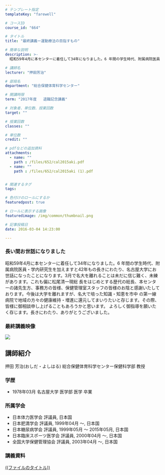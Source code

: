 ```yaml
---
# テンプレート指定
templateKey: "farewell"

# コースID
course_id: "664"

# タイトル
title: "最終講義ー運動療法の目指すもの"

# 簡単な説明
description: >-
  昭和59年4月に本センターに着任して34年になりました。6 年間の学生時代、附属病院医員・学内研究生を加えますと42年もの長きにわたり、名古屋大学にお世話になったことになります。3月で名大を...

# 講師名
lecturer: "押田芳治"

# 部局名
department: "総合保健体育科学センター"

# 開講時限
term: "2017年度	退職記念講義"

# 対象者、単位数、授業回数
target: ""

# 授業回数
classes: ""

# 単位数
credit: ""

# pdfなどの追加資料
attachments: 
  - name: "" 
    path : /files/652/cal2015aki.pdf
  - name: "" 
    path : /files/652/cal2015aki (1).pdf


# 関連するタグ
tags:

# 色付けのロールにするか
featuredpost: true

# ロールに表示する画像
featuredimage: /img/common/thumbnail.png

# 記事投稿日
date: 2016-03-04 14:23:00

---
```

  
### 長い間お世話になりました  
昭和59年4月に本センターに着任して34年になりました。6 年間の学生時代、附属病院医員・学内研究生を加えますと42年もの長きにわたり、名古屋大学にお世話になったことになります。3月で名大を離れることは未だに信じ難く、未練があります。これも偏に松尾清一現総 長をはじめとする歴代の総長、本センターの諸先生方、事務方の皆様、保健管理室スタッフの皆様のお陰と感謝いたしております。今後は大学を離れますが、名大で培った知識・知恵を市中 の第一線病院で地域の方々の健康維持・増進に還元してまいりたいと存じます。その際、皆様に御相談申し上げることもあろうかと思います。 よろしく御指導を願いたく存じます。長きにわたり、ありがとうございました。 

### 最終講義映像 

[![](http://nuvideo.media.nagoya-u.ac.jp/thumbs/4020/4336)](http://nuvideo.media.nagoya-u.ac.jp/embed/7bd94bb07f2aad08e2f402df7803ae2534f7a2bc)
  
## 講師紹介  
押田 芳治(おしだ・よしはる) 総合保健体育科学センター保健科学部 教授  
### 学歴  
  
* 1978年03月 名古屋大学 医学部 医学 卒業  
### 所属学会  
  
* 日本体力医学会 評議員, 日本国  
* 日本肥満学会 評議員, 1999年04月 ～, 日本国  
* 日本糖尿病学会 評議員, 1999年05月 ～ 2015年05月, 日本国  
* 日本臨床スポーツ医学会 評議員, 2000年04月 ～, 日本国  
* 全国大学保健管理協会 評議員, 2003年04月 ～, 日本国
### 講義資料


[((ファイルのタイトル))](/files/664/((ファイル名))) 
